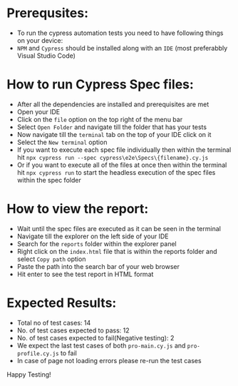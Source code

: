 # Prerequsites:
- To run the cypress automation tests you need to have following things on your device:
- `NPM` and `Cypress` should be installed along with an `IDE` (most preferabbly Visual Studio Code)

# How to run Cypress Spec files: 
- After all the dependencies are installed and prerequisites are met
-  Open your IDE
- Click on the `file` option on the top right of the menu bar
- Select `Open Folder` and navigate till the folder that has your tests
- Now navigate till the `terminal` tab on the top of your IDE click on it
- Select the `New terminal` option
- If you want to execute each spec file individually then within the terminal hit `npx cypress run --spec cypress\e2e\Specs\{filename}.cy.js`
- Or if you want to execute all of the files at once then within the terminal hit `npx cypress run` to start the headless execution of the spec files within the spec folder


# How to view the report:
- Wait until the spec files are executed as it can be seen in the terminal
- Navigate till the explorer on the left side of your IDE
- Search for the `reports` folder within the explorer panel
- Right click on the `index.html` file that is within the reports folder and select `Copy path` option
- Paste the path into the search bar of your web browser
- Hit enter to see the test report in HTML format

# Expected Results:
- Total no of test cases: 14
- No. of test cases expected to pass: 12
- No. of test cases expected to fail(Negative testing): 2
- We expect the last test cases of both `pro-main.cy.js` and `pro-profile.cy.js` to fail
- In case of page not loading errors please re-run the test cases



Happy Testing!

